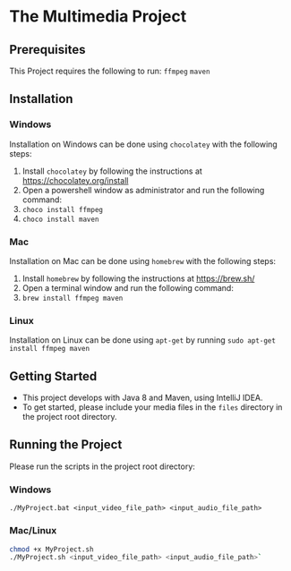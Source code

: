 # The Multimedia Project

## Prerequisites

This Project requires the following to run:
`ffmpeg`
`maven`

## Installation

### Windows

Installation on Windows can be done using `chocolatey` with the following steps:
1. Install `chocolatey` by following the instructions at https://chocolatey.org/install
2. Open a powershell window as administrator and run the following command:
3. `choco install ffmpeg`
4. `choco install maven`

### Mac

Installation on Mac can be done using `homebrew` with the following steps:
1. Install `homebrew` by following the instructions at https://brew.sh/
2. Open a terminal window and run the following command:
3. `brew install ffmpeg maven`

### Linux

Installation on Linux can be done using `apt-get` by running `sudo apt-get install ffmpeg maven`

## Getting Started

- This project develops with Java 8 and Maven, using IntelliJ IDEA.
- To get started, please include your media files in the `files` directory in the project root directory.

## Running the Project

Please run the scripts in the project root directory:

### Windows
```
./MyProject.bat <input_video_file_path> <input_audio_file_path>
```

### Mac/Linux
```bash
chmod +x MyProject.sh 
./MyProject.sh <input_video_file_path> <input_audio_file_path>`
```

